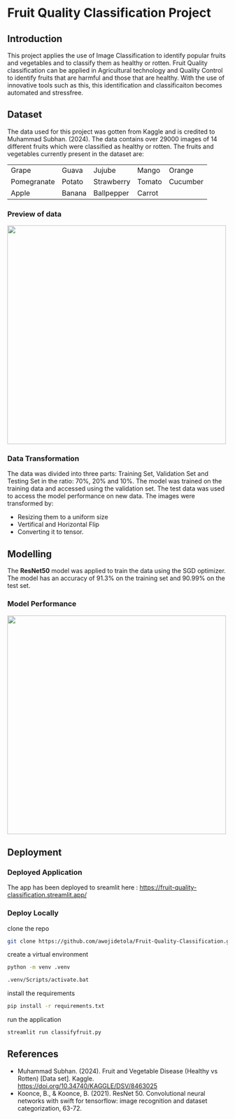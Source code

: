 # Fruit Quality Classification Project

## Introduction
This project applies the use of Image Classification to identify popular fruits and vegetables and to classify them as healthy or rotten. Fruit Quality classification can be applied in Agricultural technology and Quality Control to identify fruits that are harmful and those that are healthy. With the use of innovative tools such as this, this identification and classificaiton becomes automated and stressfree. 

## Dataset
The data used for this project was gotten from Kaggle and is credited to Muhammad Subhan. (2024). The data contains over 29000 images of 14 different fruits which were classified as healthy or rotten. The fruits and vegetables currently present in the dataset are:

|  |  |  |  |  |
|---|---|---|---|---|
| Grape | Guava | Jujube | Mango | Orange |
| Pomegranate | Potato | Strawberry | Tomato | Cucumber |
| Apple | Banana | Ballpepper | Carrot |  |

### Preview of data

<img src="https://github.com/awojidetola/Fruit-Quality-Classification/assets/49078266/3d5d1958-e1de-4293-863f-bf9a44b83bcb" data-canonical-src="https://github.com/awojidetola/Fruit-Quality-Classification/assets/49078266/3d5d1958-e1de-4293-863f-bf9a44b83bcb" width="500" height="500" />

### Data Transformation
The data was divided into three parts: Training Set, Validation Set and Testing Set in the ratio: 70%, 20% and 10%. The model was trained on the training data and accessed using the validation set. The test data was used to access the model performance on new data. 
The images were transformed by:
- Resizing them to a uniform size
- Vertifical and Horizontal Flip
- Converting it to tensor. 

## Modelling
The **ResNet50** model was applied to train the data using the SGD optimizer. The model has an accuracy of 91.3% on the training set and 90.99% on the test set. 

### Model Performance
<img src="https://github.com/awojidetola/Fruit-Quality-Classification/assets/49078266/59771c85-70a2-4ea3-a9d9-5fb78a06cdd2" data-canonical-src="https://github.com/awojidetola/Fruit-Quality-Classification/assets/49078266/59771c85-70a2-4ea3-a9d9-5fb78a06cdd2" width="500" height="500" />

## Deployment 
### Deployed Application
The app has been deployed to sreamlit here : https://fruit-quality-classification.streamlit.app/

### Deploy Locally

clone the repo
```bash
git clone https://github.com/awojidetola/Fruit-Quality-Classification.git
```
create a virtual environment
```bash
python -m venv .venv
```

```bash
.venv/Scripts/activate.bat
```
install the requirements

```bash
pip install -r requirements.txt
```
run the application

```bash
streamlit run classifyfruit.py
```

## References
- Muhammad Subhan. (2024). Fruit and Vegetable Disease (Healthy vs Rotten) [Data set]. Kaggle. https://doi.org/10.34740/KAGGLE/DSV/8463025
- Koonce, B., & Koonce, B. (2021). ResNet 50. Convolutional neural networks with swift for tensorflow: image recognition and dataset categorization, 63-72.
